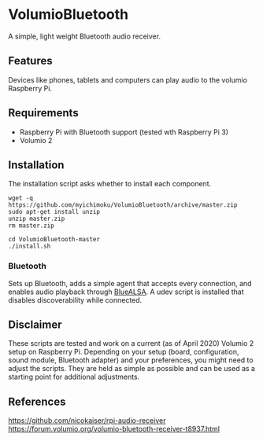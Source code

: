# VolumioBluetooth

A simple, light weight Bluetooth audio receiver.

## Features

Devices like phones, tablets and computers can play audio to the volumio Raspberry Pi.

## Requirements

- Raspberry Pi with Bluetooth support (tested wth Raspberry Pi 3)
- Volumio 2

## Installation

The installation script asks whether to install each component.

    wget -q https://github.com/myichimoku/VolumioBluetooth/archive/master.zip
    sudo apt-get install unzip
    unzip master.zip
    rm master.zip

    cd VolumioBluetooth-master
    ./install.sh

### Bluetooth

Sets up Bluetooth, adds a simple agent that accepts every connection, and enables audio playback through [BlueALSA](https://github.com/Arkq/bluez-alsa). A udev script is installed that disables discoverability while connected.

## Disclaimer

These scripts are tested and work on a current (as of April 2020) Volumio 2 setup on Raspberry Pi. Depending on your setup (board, configuration, sound module, Bluetooth adapter) and your preferences, you might need to adjust the scripts. They are held as simple as possible and can be used as a starting point for additional adjustments.

## References
https://github.com/nicokaiser/rpi-audio-receiver
https://forum.volumio.org/volumio-bluetooth-receiver-t8937.html

